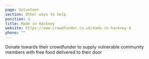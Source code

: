 ```yaml
---
page: Volunteer
section: Other ways to help
position: 1
title: Made in Hackney
website: https://www.crowdfunder.co.uk/made-in-hackney-4
phone: ""
---
```

Donate towards their crowdfunder to supply vulnerable community members with free food delivered to their door
